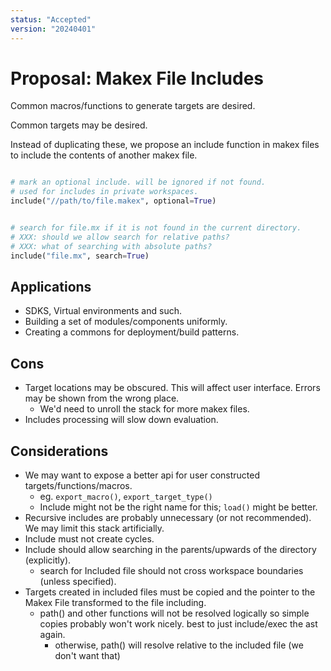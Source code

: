 ```yaml
---
status: "Accepted"
version: "20240401"
---
```

# Proposal: Makex File Includes

Common macros/functions to generate targets are desired.

Common targets may be desired.

Instead of duplicating these, we propose an include function in makex files 
to include the contents of another makex file.

```python

# mark an optional include. will be ignored if not found.
# used for includes in private workspaces.
include("//path/to/file.makex", optional=True)


# search for file.mx if it is not found in the current directory.
# XXX: should we allow search for relative paths?
# XXX: what of searching with absolute paths?
include("file.mx", search=True)
```

## Applications

- SDKS, Virtual environments and such.
- Building a set of modules/components uniformly.
- Creating a commons for deployment/build patterns.

## Cons

- Target locations may be obscured. This will affect user interface. Errors may be shown from the wrong place.
  - We'd need to unroll the stack for more makex files.
- Includes processing will slow down evaluation.

## Considerations

- We may want to expose a better api for user constructed targets/functions/macros.
  - eg. `export_macro()`, `export_target_type()`
  - Include might not be the right name for this; `load()` might be better.
- Recursive includes are probably unnecessary (or not recommended). We may limit this stack artificially.
- Include must not create cycles.
- Include should allow searching in the parents/upwards of the directory (explicitly).
  - search for Included file should not cross workspace boundaries (unless specified).
- Targets created in included files must be copied and the pointer to the Makex File transformed to the file including.
  - path() and other functions will not be resolved logically so simple copies probably won't work nicely. best to just include/exec the ast again.
    - otherwise, path() will resolve relative to the included file (we don't want that)